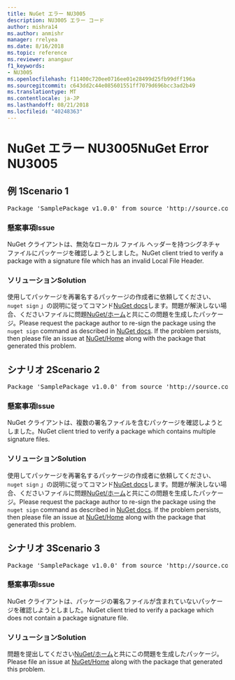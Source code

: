 ```yaml
---
title: NuGet エラー NU3005
description: NU3005 エラー コード
author: mishra14
ms.author: anmishr
manager: rrelyea
ms.date: 8/16/2018
ms.topic: reference
ms.reviewer: anangaur
f1_keywords:
- NU3005
ms.openlocfilehash: f11400c720ee0716ee01e28499d25fb99dff196a
ms.sourcegitcommit: c643dd2c44e085601551ff7079d696bcc3ad2b49
ms.translationtype: MT
ms.contentlocale: ja-JP
ms.lasthandoff: 08/21/2018
ms.locfileid: "40248363"
---
```

# <a name="nuget-error-nu3005"></a><span data-ttu-id="9f853-103">NuGet エラー NU3005</span><span class="sxs-lookup"><span data-stu-id="9f853-103">NuGet Error NU3005</span></span>

## <a name="scenario-1"></a><span data-ttu-id="9f853-104">例 1</span><span class="sxs-lookup"><span data-stu-id="9f853-104">Scenario 1</span></span>

<pre>Package 'SamplePackage v1.0.0' from source 'http://source.com/index.json': The package contains an invalid package signature file.</pre>

### <a name="issue"></a><span data-ttu-id="9f853-105">懸案事項</span><span class="sxs-lookup"><span data-stu-id="9f853-105">Issue</span></span>

<span data-ttu-id="9f853-106">NuGet クライアントは、無効なローカル ファイル ヘッダーを持つシグネチャ ファイルにパッケージを確認しようとしました。</span><span class="sxs-lookup"><span data-stu-id="9f853-106">NuGet client tried to verify a package with a signature file which has an invalid Local File Header.</span></span>


### <a name="solution"></a><span data-ttu-id="9f853-107">ソリューション</span><span class="sxs-lookup"><span data-stu-id="9f853-107">Solution</span></span>

<span data-ttu-id="9f853-108">使用してパッケージを再署名するパッケージの作成者に依頼してください、 `nuget sign` 」の説明に従ってコマンド[NuGet docs](https://docs.microsoft.com/en-us/nuget/create-packages/sign-a-package)します。問題が解決しない場合、くださいファイルに問題[NuGet/ホーム](https://github.com/NuGet/Home/issues)と共にこの問題を生成したパッケージ。</span><span class="sxs-lookup"><span data-stu-id="9f853-108">Please request the package author to re-sign the package using the `nuget sign` command as described in [NuGet docs](https://docs.microsoft.com/en-us/nuget/create-packages/sign-a-package). If the problem persists, then please file an issue at [NuGet/Home](https://github.com/NuGet/Home/issues) along with the package that generated this problem.</span></span>



## <a name="scenario-2"></a><span data-ttu-id="9f853-109">シナリオ 2</span><span class="sxs-lookup"><span data-stu-id="9f853-109">Scenario 2</span></span>

<pre>Package 'SamplePackage v1.0.0' from source 'http://source.com/index.json': The package contains multiple package signature files.</pre>

### <a name="issue"></a><span data-ttu-id="9f853-110">懸案事項</span><span class="sxs-lookup"><span data-stu-id="9f853-110">Issue</span></span>

<span data-ttu-id="9f853-111">NuGet クライアントは、複数の署名ファイルを含むパッケージを確認しようとしました。</span><span class="sxs-lookup"><span data-stu-id="9f853-111">NuGet client tried to verify a package which contains multiple signature files.</span></span>


### <a name="solution"></a><span data-ttu-id="9f853-112">ソリューション</span><span class="sxs-lookup"><span data-stu-id="9f853-112">Solution</span></span>

<span data-ttu-id="9f853-113">使用してパッケージを再署名するパッケージの作成者に依頼してください、 `nuget sign` 」の説明に従ってコマンド[NuGet docs](https://docs.microsoft.com/en-us/nuget/create-packages/sign-a-package)します。問題が解決しない場合、くださいファイルに問題[NuGet/ホーム](https://github.com/NuGet/Home/issues)と共にこの問題を生成したパッケージ。</span><span class="sxs-lookup"><span data-stu-id="9f853-113">Please request the package author to re-sign the package using the `nuget sign` command as described in [NuGet docs](https://docs.microsoft.com/en-us/nuget/create-packages/sign-a-package). If the problem persists, then please file an issue at [NuGet/Home](https://github.com/NuGet/Home/issues) along with the package that generated this problem.</span></span>



## <a name="scenario-3"></a><span data-ttu-id="9f853-114">シナリオ 3</span><span class="sxs-lookup"><span data-stu-id="9f853-114">Scenario 3</span></span>

<pre>Package 'SamplePackage v1.0.0' from source 'http://source.com/index.json': The package does not contain a valid package signature file.</pre>

### <a name="issue"></a><span data-ttu-id="9f853-115">懸案事項</span><span class="sxs-lookup"><span data-stu-id="9f853-115">Issue</span></span>

<span data-ttu-id="9f853-116">NuGet クライアントは、パッケージの署名ファイルが含まれていないパッケージを確認しようとしました。</span><span class="sxs-lookup"><span data-stu-id="9f853-116">NuGet client tried to verify a package which does not contain a package signature file.</span></span>


### <a name="solution"></a><span data-ttu-id="9f853-117">ソリューション</span><span class="sxs-lookup"><span data-stu-id="9f853-117">Solution</span></span>

<span data-ttu-id="9f853-118">問題を提出してください[NuGet/ホーム](https://github.com/NuGet/Home/issues)と共にこの問題を生成したパッケージ。</span><span class="sxs-lookup"><span data-stu-id="9f853-118">Please file an issue at [NuGet/Home](https://github.com/NuGet/Home/issues) along with the package that generated this problem.</span></span>


